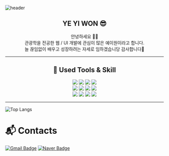 ![header](https://capsule-render.vercel.app/api?type=slice&color=gradient&height=200&text=Welcome👋&fontAlign=70&rotate=13&fontAlignY=25&desc=Yeyiwon%20GitHub&descAligng=10.&descAlignY=44)


<div align=center>
    <h2>YE YI WON 😎</h2> 
안녕하세요 🙌🙌 
<br>
관광학을 전공한 웹 / UI 개발에 관심이 많은 예이원이라고 합니다. <br>
늘 끊임없이 배우고 성장하려는 자세로 임하겠습니당 감사합니다🫶

---
## 🩵 Used Tools & Skill

<img src="https://img.shields.io/badge/html5-E34F26?style=for-the-badge&logo=html5&logoColor=white"> 
<img src="https://img.shields.io/badge/css-1572B6?style=for-the-badge&logo=css3&logoColor=white">
<img src="https://img.shields.io/badge/javascript-F7DF1E?style=for-the-badge&logo=javascript&logoColor=black">
<img src="https://img.shields.io/badge/Jquery-white?style=for-the-badge&logo=Jquery&logoColor=blue">
<br>
<img src="https://img.shields.io/badge/java-007396?style=for-the-badge&logo=java&logoColor=white">

<img src="https://img.shields.io/badge/mysql-4479A1?style=for-the-badge&logo=mysql&logoColor=white">
<img src="https://img.shields.io/badge/Visual_Studio_Code-white?style=for-the-badge&logo=visual%20studio%20code&logoColor=blue">
<img src="https://img.shields.io/badge/github-181717?style=for-the-badge&logo=github&logoColor=white">
<br>
<img src="https://img.shields.io/badge/oracle-F80000?style=for-the-badge&logo=oracle&logoColor=white">
<img src="https://img.shields.io/badge/Spring-green?style=for-the-badge&logo=Spring&logoColor=white">
<img src="https://img.shields.io/badge/intelijidea-181717?style=for-the-badge&logo=intellijidea&logoColor=white">
<img src="https://img.shields.io/badge/apache tomcat-F8DC75?style=for-the-badge&logo=apachetomcat&logoColor=white">

---
</div>

![Top Langs](https://github-readme-stats.vercel.app/api/top-langs/?username=yeyiwon&layout=compact&theme=neon)

# 📬 Contacts
[![Gmail Badge](https://img.shields.io/badge/Gmail-d14836?style=flat-square&logo=Gmail&logoColor=white&link=mailto:kimsh1691@gmail.com)](mailto:4576874@gmail.com)
[![Naver Badge](https://img.shields.io/badge/Naver-03C75A?style=flat-square&logo=Naver&logoColor=white&link=mailto:rlatngus1691@naver.com)](mailto:4576874@naver.com)






